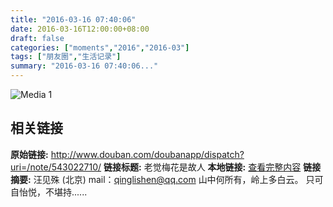 ```yaml
---
title: "2016-03-16 07:40:06"
date: 2016-03-16T12:00:00+08:00
draft: false
categories: ["moments","2016","2016-03"]
tags: ["朋友圈","生活记录"]
summary: "2016-03-16 07:40:06..."
---
```


![Media 1](/Moments/photos/2016-03-16/201603160740060.jpg)

## 相关链接

**原始链接:** http://www.douban.com/doubanapp/dispatch?uri=/note/543022710/
**链接标题:** 老觉梅花是故人
**本地链接:** [查看完整内容](/link_content/2016/03/2016-03-16-2/link_content/)
**链接摘要:** 汪见殊
        (北京)
    mail：qinglishen@qq.com 山中何所有，岭上多白云。 只可自怡悦，不堪持......

